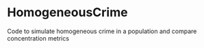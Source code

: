 # HomogeneousCrime
Code to simulate homogeneous crime in a population and compare concentration metrics

